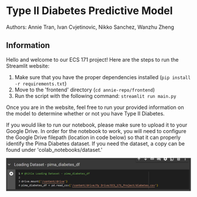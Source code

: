 # Type II Diabetes Predictive Model

Authors: Annie Tran, Ivan Cvjetinovic, Nikko Sanchez, Wanzhu Zheng

## Information

Hello and welcome to our ECS 171 project! Here are the steps to run the Streamlit website:

1. Make sure that you have the proper dependencies installed (`pip install -r requirements.txt`)
2. Move to the 'frontend' directory (`cd annie-repo/frontend`)
3. Run the script with the following command: `streamlit run main.py`

Once you are in the website, feel free to run your provided information on the model to determine whether or not you have Type II Diabetes.

If you would like to run our notebook, please make sure to upload it to your Google Drive. In order for the notebook to work, you will need to configure the Google Drive filepath (location in code below) so that it can properly identify the Pima Diabetes dataset. If you need the dataset, a copy can be found under 'colab_notebooks/dataset.'

![alt text](readme-assets/image.png)

